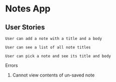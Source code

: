 # Notes App

## User Stories
```
User can add a note with a title and a body

User can see a list of all note titles

User can pick a note and see its title and body
```

Errors
1. Cannot view contents of un-saved note